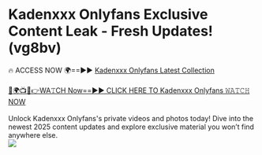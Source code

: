 # Kadenxxx Onlyfans Exclusive Content Leak - Fresh Updates! (vg8bv)

🔥 ACCESS NOW 🌍==►► <a href="https://tinyurl.com/kvy9nzfs" rel="nofollow">Kadenxxx Onlyfans Latest Collection</a>
<br><br>
[🔴🌍📺📱👉WA𝚃CH Now==►► CLICK HERE TO Kadenxxx Onlyfans 𝚆𝙰𝚃𝙲𝙷 NOW](https://tinyurl.com/kvy9nzfs)
<br><br>
Unlock Kadenxxx Onlyfans's private videos and photos today! Dive into the newest 2025 content updates and explore exclusive material you won’t find anywhere else.
<br>
<a href="https://tinyurl.com/kvy9nzfs" rel="nofollow" data-target="animated-image.originalLink"><img src="https://camo.githubusercontent.com/8a4f000d20f83aca3bf7ec5f350d767afa0574a8a352519fd8cfa583a6f93a33/68747470733a2f2f692e696d6775722e636f6d2f644a486b345a712e676966" data-canonical-src="https://i.imgur.com/dJHk4Zq.gif" style="max-width: 100%; display: inline-block;" data-target="animated-image.originalImage"></a>
<br>
